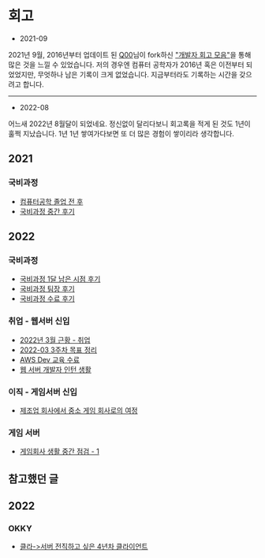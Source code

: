 # 회고
- 2021-09<br>

2021년 9월, 2016년부터 업데이트 된 [Q00](https://github.com/Q00)님이 fork하신 ["개발자 회고 모음"](https://github.com/Q00/developers-retrospective)을 통해 많은 것을 느낄 수 있었습니다.
저의 경우엔 컴퓨터 공학자가 2016년 혹은 이전부터 되었었지만, 무엇하나 남은 기록이 크게 없었습니다.
지금부터라도 기록하는 시간을 갖으려고 합니다.
***
- 2022-08<br>

어느새 2022년 8월달이 되었네요. 정신없이 달리다보니 회고록을 적게 된 것도 1년이 훌쩍 지났습니다. 
1년 1년 쌓여가다보면 또 더 많은 경험이 쌓이리라 생각합니다. 

## 2021
### 국비과정
- [컴퓨터공학 졸업 전 후](https://velog.io/@robolab1902/%EA%B5%AD%EB%B9%84%EA%B3%BC%EC%A0%95%EC%9D%84-%EB%93%A3%EA%B8%B0-%EC%9D%B4%EC%A0%84%EC%9D%84-%EC%83%9D%EA%B0%81%ED%95%98%EB%A9%B0)
- [국비과정 중간 후기](https://velog.io/@robolab1902/%EA%B5%AD%EB%B9%84%EA%B3%BC%EC%A0%95-%EC%A4%91%EA%B0%84-%ED%9B%84%EA%B8%B0)

## 2022
### 국비과정
- [국비과정 1달 남은 시점 후기](https://velog.io/@robolab1902/%EA%B5%AD%EB%B9%84%EA%B3%BC%EC%A0%95-1%EB%8B%AC-%EB%82%A8%EC%9D%80-%EC%8B%9C%EC%A0%90-%ED%9B%84%EA%B8%B0)
- [국비과정 팀장 후기](https://velog.io/@robolab1902/%EA%B5%AD%EB%B9%84%EA%B3%BC%EC%A0%95-%ED%8C%80%EC%9E%A5-%ED%9B%84%EA%B8%B0)
- [국비과정 수료 후기](https://velog.io/@robolab1902/%EA%B5%AD%EB%B9%84%EA%B3%BC%EC%A0%95-%EC%88%98%EB%A3%8C-%ED%9B%84%EA%B8%B0)
### 취업 - 웹서버 신입
- [2022년 3월 근황 - 취업](https://velog.io/@robolab1902/2022%EB%85%84-3%EC%9B%94-%EA%B7%BC%ED%99%A9-%EC%B7%A8%EC%97%85)
- [2022-03 3주차 목표 정리](https://velog.io/@robolab1902/2022-03-3%EC%A3%BC%EC%B0%A8-%EB%AA%A9%ED%91%9C-%EC%A0%95%EB%A6%AC)
- [AWS Dev 교육 수료](https://velog.io/@robolab1902/AWS-Dev-%EA%B5%90%EC%9C%A1-%EC%88%98%EB%A3%8C)
- [웹 서버 개발자 인턴 생활](https://velog.io/@robolab1902/%EC%84%9C%EB%B2%84-%EA%B0%9C%EB%B0%9C%EC%9E%90-%EC%9D%B8%ED%84%B4-%EC%83%9D%ED%99%9C)
### 이직 - 게임서버 신입
- [제조업 회사에서 중소 게임 회사로의 여정](https://velog.io/@robolab1902/%EC%A0%9C%EC%A1%B0%EC%97%85-%ED%9A%8C%EC%82%AC%EC%97%90%EC%84%9C-%EC%A4%91%EC%86%8C-%EA%B2%8C%EC%9E%84-%ED%9A%8C%EC%82%AC%EB%A1%9C%EC%9D%98-%EC%97%AC%EC%A0%95)
### 게임 서버
- [게임회사 생활 중간 점검 - 1](https://velog.io/@robolab1902/%EA%B2%8C%EC%9E%84%ED%9A%8C%EC%82%AC-%EC%83%9D%ED%99%9C-1%EA%B0%9C%EC%9B%94)

## 참고했던 글
## 2022
### OKKY
- [클라->서버 전직하고 싶은 4년차 클라이언트](https://okky.kr/articles/789560)
